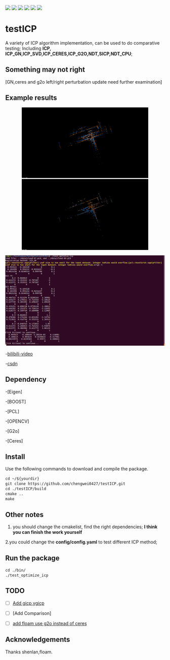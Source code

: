 <a href="#"><img src="https://img.shields.io/badge/c++-%2300599C.svg?style=flat&logo=c%2B%2B&logoColor=white"></img></a>
  <a href="#"><img src="https://img.shields.io/github/stars/chengwei0427/testICP"></img></a>
  <a href="#"><img src="https://img.shields.io/github/forks/chengwei0427/testICP"></img></a>
  <a href="#"><img src="https://img.shields.io/github/repo-size/chengwei0427/testICP"></img></a>
  <a href="https://github.com/chengwei0427/testICP/issues"><img src="https://img.shields.io/github/issues/chengwei0427/testICP"></img></a>
  <a href="https://github.com/chengwei0427/testICP/graphs/contributors"><img src="https://img.shields.io/github/contributors/chengwei0427/testICP?color=blue"></img></a>

# testICP
A variety of ICP algorithm implementation, can be used to do comparative testing; Including **ICP, ICP_GN,ICP_SVD,ICP_CERES,ICP_G2O,NDT,SICP,NDT_CPU**;

## Something may not right
[GN,ceres and g2o  left/right perturbation update need further examination]

## Example results 
<p align='center'>
    <img src="./pic/before.png" alt="drawing" width="400"/>
    <img src="./pic/after.png" alt="drawing" width="400"/>
</p>

<p align='center'>
    <img src="./pic/output.png" alt="drawing" width="800"/>
</p>

-[bilibili-video](https://www.bilibili.com/video/BV1Rg411d7zU?spm_id_from=333.999.0.0)

-[csdn](https://blog.csdn.net/u012700322/article/details/124802086?csdn_share_tail=%7B%22type%22%3A%22blog%22%2C%22rType%22%3A%22article%22%2C%22rId%22%3A%22124802086%22%2C%22source%22%3A%22u012700322%22%7D&ctrtid=lFfjN)

## Dependency

-[Eigen]

-[BOOST]

-[PCL]

-[OPENCV]

-[G2o]

-[Ceres]


## Install

Use the following commands to download and compile the package.

```
cd ~/${yourdir}
git clone https://github.com/chengwei0427/testICP.git
cd ./testICP/build
cmake ..
make
```

## Other notes

1. you should change the cmakelist, find the right dependencies; **I think you can finish the work yourself**

2.you could change the **config/config.yaml** to test different ICP method;

## Run the package

```
cd ./bin/
./test_optimize_icp
```

## TODO

  - [ ] [Add gicp,vgicp](https://travis-ci.org/SMRT-AIST/fast_gicp)
  - [ ] [Add Comparison]
  - [ ] [add floam use g2o instead of ceres](https://zhuanlan.zhihu.com/p/509608070)


## Acknowledgements

Thanks shenlan,floam.